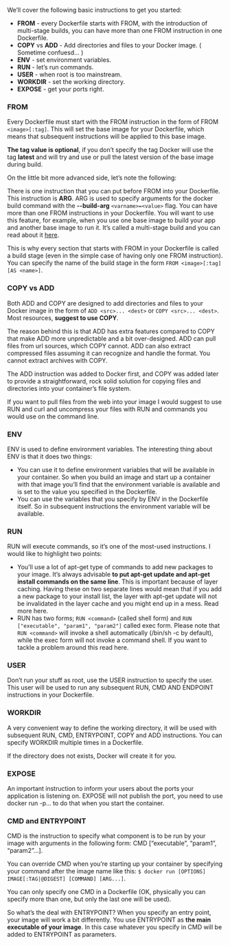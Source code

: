 We’ll cover the following basic instructions to get you started:

* **FROM** - every Dockerfile starts with FROM, with the introduction of multi-stage builds, you can have more than one FROM instruction in one Dockerfile.
* **COPY** vs **ADD** - Add directories and files to your Docker image. ( Sometime confuesd... )
* **ENV** - set environment variables.
* **RUN** - let’s run commands.
* **USER** - when root is too mainstream.
* **WORKDIR** - set the working directory.
* **EXPOSE** - get your ports right.
<!---* **ONBUILD** - give more flexibility to your team.-->


### FROM
Every Dockerfile must start with the FROM instruction in the form of FROM `<image>[:tag]`. This will set the base image for your Dockerfile, which means that subsequent instructions will be applied to this base image.

**The tag value is optional**, if you don’t specify the tag Docker will use the tag **latest** and will try and use or pull the latest version of the base image during build.

On the little bit more advanced side, let’s note the following:

There is one instruction that you can put before FROM into your Dockerfile. This instruction is **ARG**. ARG is used to specify arguments for the docker build command with the **--build-arg** `<varname>=<value>` flag.
You can have more than one FROM instructions in your Dockerfile. You will want to use this feature, for example, when you use one base image to build your app and another base image to run it.
It’s called a multi-stage build and you can read about it [here](https://docs.docker.com/develop/develop-images/multistage-build/).

This is why every section that starts with FROM in your Dockerfile is called a build stage (even in the simple case of having only one FROM instruction). You can specify the name of the build stage in the form `FROM <image>[:tag] [AS <name>]`.

### COPY vs ADD
Both ADD and COPY are designed to add directories and files to your Docker image in the form of `ADD <src>... <dest>` or `COPY <src>... <dest>`. Most resources, **suggest to use COPY**.

The reason behind this is that ADD has extra features compared to COPY that make ADD more unpredictable and a bit over-designed. ADD can pull files from url sources, which COPY cannot. ADD can also extract compressed files assuming it can recognize and handle the format. You cannot extract archives with COPY.

The ADD instruction was added to Docker first, and COPY was added later to provide a straightforward, rock solid solution for copying files and directories into your container’s file system.

If you want to pull files from the web into your image I would suggest to use RUN and curl and uncompress your files with RUN and commands you would use on the command line.

### ENV
ENV is used to define environment variables. The interesting thing about ENV is that it does two things:

- You can use it to define environment variables that will be available in your container. So when you build an image and start up a container with that image you’ll find that the environment variable is available and is set to the value you specified in the Dockerfile.
- You can use the variables that you specify by ENV in the Dockerfile itself. So in subsequent instructions the environment variable will be available.

### RUN
RUN will execute commands, so it’s one of the most-used instructions. I would like to highlight two points:

- You’ll use a lot of apt-get type of commands to add new packages to your image. It’s always advisable **to put apt-get update and apt-get install commands on the same line**. This is important because of layer caching. Having these on two separate lines would mean that if you add a new package to your install list, the layer with apt-get update will not be invalidated in the layer cache and you might end up in a mess. Read more here.
- RUN has two forms; `RUN <command>` (called shell form) and `RUN ["executable", "param1", "param2"]` called exec form. Please note that `RUN <command>` will invoke a shell automatically (/bin/sh -c by default), while the exec form will not invoke a command shell. If you want to tackle a problem around this read here.

### USER
Don’t run your stuff as root, use the USER instruction to specify the user. This user will be used to run any subsequent RUN, CMD AND ENDPOINT instructions in your Dockerfile.

### WORKDIR
A very convenient way to define the working directory, it will be used with subsequent RUN, CMD, ENTRYPOINT, COPY and ADD instructions. You can specify WORKDIR multiple times in a Dockerfile.

If the directory does not exists, Docker will create it for you.

### EXPOSE
An important instruction to inform your users about the ports your application is listening on. EXPOSE will not publish the port, you need to use docker run -p... to do that when you start the container.

### CMD and ENTRYPOINT
CMD is the instruction to specify what component is to be run by your image with arguments in the following form: CMD [“executable”, “param1”, “param2”…].

You can override CMD when you’re starting up your container by specifying your command after the image name like this: `$ docker run [OPTIONS] IMAGE[:TAG|@DIGEST] [COMMAND] [ARG...]`.

You can only specify one CMD in a Dockerfile (OK, physically you can specify more than one, but only the last one will be used).

So what’s the deal with ENTRYPOINT? When you specify an entry point, your image will work a bit differently. You use ENTRYPOINT as **the main executable of your image**. In this case whatever you specify in CMD will be added to ENTRYPOINT as parameters.

<!--- ### ONBUILD
This is so nice. You can specify instructions with ONBUILD that will be executed when your image is used as the base image of another Dockerfile. :)

This is useful when you want to create a generic base image to be used in different variations by many Dockerfiles, or in many projects or by many parties.

So you do not need to add the specific stuff immediately, like you don’t need to copy the source code or config files in the base image. How could you even do that, when these things will be available only later?

So what you do instead is to add ONBUILD instructions. So you can do something like this:

ONBUILD COPY . /usr/src/app
ONBUILD RUN /usr/src/app/mybuild.sh
ONBUILD instructions will be executed right after the FROM instruction in the downstram Dockerfile
-->

